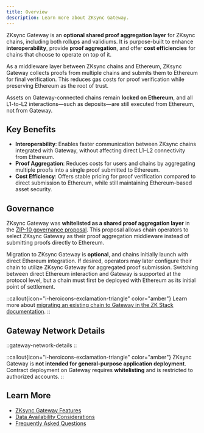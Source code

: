```yaml
---
title: Overview
description: Learn more about ZKsync Gateway.
---
```


ZKsync Gateway is an **optional shared proof aggregation layer** for ZKsync chains, including both rollups and validiums.
It is purpose-built to enhance **interoperability**, provide **proof aggregation**, and offer **cost efficiencies** for
chains that choose to operate on top of it.

As a middleware layer between ZKsync chains and Ethereum, ZKsync Gateway collects proofs from multiple chains and submits them to Ethereum
for final verification. This reduces gas costs for proof verification while preserving Ethereum as the root of trust.

Assets on Gateway-connected chains remain **locked on Ethereum**, and all L1-to-L2 interactions—such as deposits—are still executed from Ethereum,
not from Gateway.

## Key Benefits

- **Interoperability**: Enables faster communication between ZKsync chains integrated with Gateway, without affecting direct L1–L2 connectivity from Ethereum.
- **Proof Aggregation**: Reduces costs for users and chains by aggregating multiple proofs into a single proof submitted to Ethereum.
- **Cost Efficiency**: Offers stable pricing for proof verification compared to direct submission to Ethereum,
  while still maintaining Ethereum-based asset security.

## Governance

ZKsync Gateway was **whitelisted as a shared proof aggregation layer** in the [ZIP-10 governance proposal](https://www.tally.xyz/gov/zksync/proposal/97689115420129047109255183628089175185608660755000395855946331923921270505453?govId=eip155:324:0x76705327e682F2d96943280D99464Ab61219e34f).
This proposal allows chain operators to select ZKsync Gateway as their proof aggregation middleware instead of submitting proofs directly to Ethereum.

Migration to ZKsync Gateway is **optional**, and chains initially launch with direct Ethereum integration.
If desired, operators may later configure their chain to utilize ZKsync Gateway for aggregated proof submission.
Switching between direct Ethereum interaction and Gateway is supported at the protocol level,
but a chain must first be deployed with Ethereum as its initial point of settlement.

::callout{icon="i-heroicons-exclamation-triangle" color="amber"}
Learn more about [migrating an existing chain to Gateway in the ZK Stack documentation](../../zk-stack/running/gateway-settlement-layer).
::

## Gateway Network Details

::gateway-network-details
::

::callout{icon="i-heroicons-exclamation-triangle" color="amber"}
ZKsync Gateway is **not intended for general-purpose application deployment**.
Contract deployment on Gateway requires **whitelisting** and is restricted to authorized accounts.
::

## Learn More

- [ZKsync Gateway Features](./features)
- [Data Availability Considerations](./da-considerations)
- [Frequently Asked Questions](./gateway-faq)
